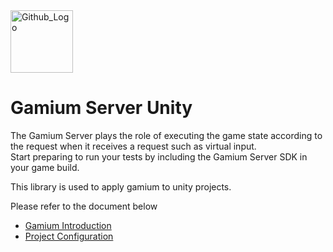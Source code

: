 <img src="https://s3.ap-northeast-2.amazonaws.com/storage.dogutech.io/dogu/logo/dogu-gamium-logo.png" width="100px" height="100px" title="Github_Logo"/>

# Gamium Server Unity

The Gamium Server plays the role of executing the game state according to the request when it receives a request such as virtual input.  
Start preparing to run your tests by including the Gamium Server SDK in your game build.

This library is used to apply gamium to unity projects.

Please refer to the document below

- [Gamium Introduction](https://docs.dogutech.io/gamium/introduction)
- [Project Configuration](https://docs.dogutech.io/gamium/gamium-server/unity/project-configuration)
